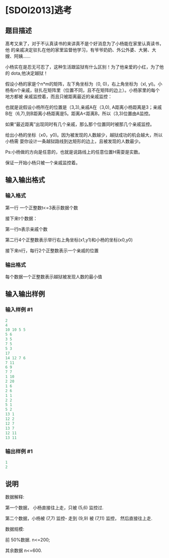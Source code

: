 # [SDOI2013]逃考

## 题目描述

髙考又来了，对于不认真读书的来讲真不是个好消息为了小杨能在家里认真读书，他 的亲戚决定驻扎在他的家里监督他学习，有爷爷奶奶、外公外婆、大舅、大嫂、阿姨......

小杨实在是忍无可忍了，这种生活跟监狱有什么区别！为了他亲爱的小红，为了他的 dota,他决定越狱！

假设小杨的家是个n\*m的矩阵，左下角坐标为（0, 0)，右上角坐标为（xl, yl)。小 杨有n个亲戚，驻扎在矩阵里（位置不同，且不在矩阵的边上）。小杨家里的每个地方都被 亲戚监控着，而且只被距离最近的亲戚监控：

也就是说假设小杨所在的位置是（3,3),亲戚A在（3,0), A距离小杨距离是3；亲戚 B在（6,7),则B距离小杨距离是5。距离A<距离B，所以（3,3)位置由A监控。

如果“最近距离”出现同时有几个亲戚，那么那个位置同时被那几个亲戚监控。

给出小杨的坐标（x0，y0)。因为被发现的人数越少，越狱成功的机会越大，所以小杨需 耍你设计一条越狱路线到达矩形的边上，且被发现的人数最少。

Ps:小杨做的方向是任意的，也就是说路线上的任意位置H需耍是实数。

保证一开始小杨只被一个亲戚监控着。

## 输入输出格式

### 输入格式

第一行 一个正整数t<=3表示数据个数

接下来t个数据：

第一行n表示亲戚个数

第二行4个正整数表示举行右上角坐标(x1,y1)和小杨的坐标(x0,y0)

接下来n行，每行2个正整数表示一个亲戚的位置

### 输出格式

每个数据一个正整数表示越狱被发现人数的最小值

## 输入输出样例

### 输入样例 #1

```cpp
2
4
10 10 5 5
5 6
3 5
7 5
5 3
17
14 12 7 6
7 11
6 9
7 7
1 10
2 20
1 6
2 6
1 1
2 2
5 1
5 2
13 1
12 2
12 7
13 7
12 11
13 11
```


### 输出样例 #1

```cpp
1
2
```


## 说明

数据解释:

第一个数据， 小杨直接往上走，只被 (5,6) 监控过.

第二个数据，小杨被 (7,7) 监控- 走到 (9,9) 被 (7,11) 监控， 然后直接往上走.

数据规模:

前 50%数据. n<=200;

其余数据 n<=600.

